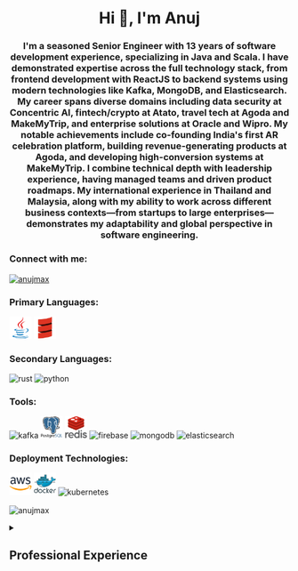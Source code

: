 <!--
**anujmax/anujmax** is a ✨ _special_ ✨ repository because its `README.md` (this file) appears on your GitHub profile.

Here are some ideas to get you started:

- 🔭 I’m currently working on ...
- 🌱 I’m currently learning ...
- 👯 I’m looking to collaborate on ...
- 🤔 I’m looking for help with ...
- 💬 Ask me about ...
- 📫 How to reach me: ...
- 😄 Pronouns: ...
- ⚡ Fun fact: ...
-->

<h1 align="center">Hi 👋, I'm Anuj</h1>


<h3 align="center">
I'm a seasoned Senior Engineer with 13 years of software development experience, specializing in Java and Scala. I have demonstrated expertise across the full technology stack, from frontend development with ReactJS to backend systems using modern technologies like Kafka, MongoDB, and Elasticsearch. My career spans diverse domains including data security at Concentric AI, fintech/crypto at Atato, travel tech at Agoda and MakeMyTrip, and enterprise solutions at Oracle and Wipro.
My notable achievements include co-founding India's first AR celebration platform, building revenue-generating products at Agoda, and developing high-conversion systems at MakeMyTrip. I combine technical depth with leadership experience, having managed teams and driven product roadmaps. My international experience in Thailand and Malaysia, along with my ability to work across different business contexts—from startups to large enterprises—demonstrates my adaptability and global perspective in software engineering.
</h3>


<h3 align="left">Connect with me:</h3>
<p align="left">
<a href="https://linkedin.com/in/anujmax" target="blank"><img align="center" src="https://raw.githubusercontent.com/rahuldkjain/github-profile-readme-generator/master/src/images/icons/Social/linked-in-alt.svg" alt="anujmax" height="30" width="40" /></a>
</p>

<h3 align="left">Primary Languages:</h3>
<p>
<img src="https://raw.githubusercontent.com/devicons/devicon/master/icons/java/java-original.svg" alt="java" width="40" height="40"/> 
<img src="https://raw.githubusercontent.com/devicons/devicon/master/icons/scala/scala-original.svg" alt="scala" width="40" height="40"/> 
</p>
<h3 align="left">Secondary Languages:</h3>
<p>
<img src="https://www.vectorlogo.zone/logos/rust-lang/rust-lang-icon.svg" alt="rust" width="40" height="40"/> 
<img src="https://www.vectorlogo.zone/logos/python/python-icon.svg" alt="python" width="40" height="40"/>
</p>

<h3 align="left">Tools:</h3>
<p>
<img src="https://www.vectorlogo.zone/logos/apache_kafka/apache_kafka-icon.svg" alt="kafka" width="40" height="40"/> 
<img src="https://raw.githubusercontent.com/devicons/devicon/master/icons/postgresql/postgresql-original-wordmark.svg" alt="postgresql" width="40" height="40"/> 
<img src="https://raw.githubusercontent.com/devicons/devicon/master/icons/redis/redis-original-wordmark.svg" alt="redis" width="40" height="40"/> 
<img src="https://www.vectorlogo.zone/logos/firebase/firebase-icon.svg" alt="firebase" width="40" height="40"/> 
<img src="https://www.vectorlogo.zone/logos/mongodb/mongodb-icon.svg" alt="mongodb" width="40" height="40"/>
<img src="https://www.vectorlogo.zone/logos/elastic/elastic-icon.svg" alt="elasticsearch" width="40" height="40"/>
</p>


<h3 align="left">Deployment Technologies:</h3>
<p>
<img src="https://raw.githubusercontent.com/devicons/devicon/master/icons/amazonwebservices/amazonwebservices-original-wordmark.svg" alt="aws" width="40" height="40"/> 
<img src="https://raw.githubusercontent.com/devicons/devicon/master/icons/docker/docker-original-wordmark.svg" alt="docker" width="40" height="40"/>
<img src="https://www.vectorlogo.zone/logos/kubernetes/kubernetes-icon.svg" alt="kubernetes" width="40" height="40"/>
</p>

<p><img align="center" src="https://github-readme-stats.vercel.app/api/top-langs?username=anujmax&show_icons=true&locale=en&layout=compact" alt="anujmax" /></p>

 <details>
      <summary><h2> Professional Experience</h2></summary>
<h3> I have 13 years of experience in building software </h3>

### Concentric AI - Bengaluru, India 
#### Staff Engineer/Tech Lead
**June 2024 - Present3**

Concentric AI is a Data Security and Posture management provider.

**Technologies:** Java, Kafka, MongoDb, ElasticSearch, Redis


### Atato - Remote, India 
#### Product Lead
**August 2021 - August 2023**

Atato is a custodial crypto wallet built with ReactJS, Python/Django, and PostgreSQL, deployed on GCP. It uses secure protocols (BIP32, BIP44, MPC TSS) and integrates with Alchemy/Infura. As Product & Engineering lead, I managed a 10-person team, defined the roadmap, created epics, and implemented key features like sweep functionality, BYOT/BYOC support, Chargify integration, and crucial Bitcoin support for user onboarding.

**Technologies:** Python, Django, Web3, EVM, PostgreSQL, GCP, ReactJs

### Agoda - Bangkok, Thailand 
#### Senior Software Engineer
**September 2018 - July 2021**

I began at Agoda on the ReactJS front-end team, focusing on conversion optimization and UI improvements for bookings. After a year, I transitioned to backend and data, designing scalable systems (Scala, Akka) for their multi-datacenter environment. I built revenue-generating products (Cancel/Rebook, Global Coupons) and revamped the booking amendment flow.

**Technologies:** Scala, Akka, Cats, Mysql, Kafka, ReactJs

### Celebr8 
#### CTO and Co Founder
**August 2020 - November 2020**

I co-founded India's first AR celebration platform ("Celebr8") from the ground up. I managed a team of freelance AR developers (Unity) and built the backend with Firebase (Real-time DB for chat, Cloud Functions, Firestore for location data).

**Technologies:** NodeJs, Google Firebase, RealtimeDB, Firestore, Cloud Functions.

### ServiceRocket - KL, Malaysia 
#### Agile Developer
**March 2017 - September 2018**

Built a B2B SaaS learning platform (Java/Spring, Postgres). Implemented secure student progress tracking (JWT) and course purchase system. Led a data migration using AWS (SQS, Lambda, DynamoDB) to minimize downtime.

**Technologies:** Java, Spring, Hibernate, AWS, JWT.

### MakeMyTrip - Gurugram, India 
#### Senior Software Engineer
**January 2016 - March 2017**

Built "Meet and Beat" competitor price analysis tool (Java/MySQL) that boosted employee recognition and later graduated to a core product. Also developed a high-volume (1M searches/day) customer persuasion system (Spring Boot, Kafka, MySQL) that increased booking conversions by 5%, leading to a promotion.

**Technologies:** Java, Spring Boot, Kafka, Redis.

### Oracle - Bengaluru, India 
#### Member of Technical Staff
**March 2014 - January 2016**

Built a Groovy/Grails Git alternative for versioning Oracle's internal RDBMS tools and deployed a build-time insights dashboard.

**Technologies:** Groovy and Grails.

### Wipro - Bengaluru, India 
#### Project Engineer
**August 2012 - February 2014**

Aced Wipro's Java/SQL training, integrated a complex authorization system, and built a report generation system for a major Irish bank (Java/Servlets).
</details>


